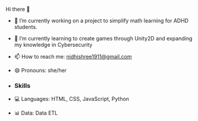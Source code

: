 Hi there 👋

<!--
**Nidhishree-S-P/Nidhishree-S-P** is a ✨ _special_ ✨ repository because its `README.md` (this file) appears on your GitHub profile.
-->

- 🔭  I’m currently working on a project to simplify math learning for ADHD students.
- 🌱 I’m currently learning to create games through Unity2D and expanding my knowledge in Cybersecurity 
- 📫 How to reach me: nidhishree1911@gmail.com
- 😄 Pronouns: she/her

- ### Skills
- 💻 Languages: HTML, CSS, JavaScript, Python
- 📊 Data: Data ETL

<!--
- 👯 I’m looking to collaborate on ...
- 🤔 I’m looking for help with ...
- 💬 Ask me about ...
-->

